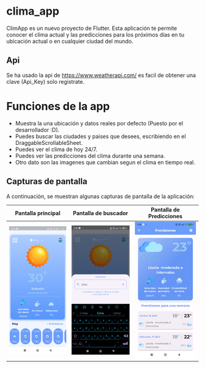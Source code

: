 # clima_app

ClimApp es un nuevo proyecto de Flutter. Esta aplicación te permite conocer el clima actual y las predicciones para los próximos días en tu ubicación actual o en cualquier ciudad del mundo.

## Api

Se ha usado la api de https://www.weatherapi.com/ es facil de obtener una clave (Api_Key) solo registrate.

# Funciones de la app

- Muestra la una ubicación y datos reales por defecto (Puesto por el desarrollador :D).
- Puedes buscar las ciudades y paises que desees, escribiendo en el DraggableScrollableSheet.
- Puedes ver el clima de hoy 24/7.
- Puedes ver las predicciones del clima durante una semana.
- Otro dato son las imagenes que cambian segun el clima en tiempo real.

## Capturas de pantalla

A continuación, se muestran algunas capturas de pantalla de la aplicación:

| Pantalla principal | Pantalla de buscador | Pantalla de Predicciones |
|:---:|:---:|:---:|
| <img src="assets/images/cap1.jpg" alt="Pantalla principal" width="200"/> | <img src="assets/images/cap3.jpg" alt="Pantalla de buscador" width="200"/> | <img src="assets/images/cap2.jpg" alt="Pantalla de Predicciones" width="200"/> |